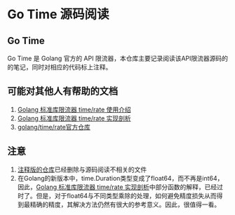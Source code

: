 Go Time 源码阅读
============================================
## Go Time

Go Time 是 Golang 官方的 API 限流器，本仓库主要记录阅读该API限流器源码的的笔记，同时对相应的代码标上注释。

## 可能对其他人有帮助的文档

1. [Golang 标准库限流器 time/rate 使用介绍](https://www.cyhone.com/articles/usage-of-golang-rate/)
2. [Golang 标准库限流器 time/rate 实现剖析 ](https://www.cyhone.com/articles/analisys-of-golang-rate/)
3. [golang/time/rate官方仓库](https://github.com/golang/time)

## 注意
1. [注释版的仓库](rate/rate.go)已经删除与源码阅读不相关的文件
2. 在Golang的新版本中，time.Duration类型变成了float64，而不再是int64，因此，[Golang 标准库限流器 time/rate 实现剖析](https://www.cyhone.com/articles/analisys-of-golang-rate/)中部分函数的解释，已经过时了。但是，对于float64与不同类型乘除的处理，如何避免精度损失从而得到最精确的精度，其解决方法仍然有很大的参考意义。因此，很值得一看。